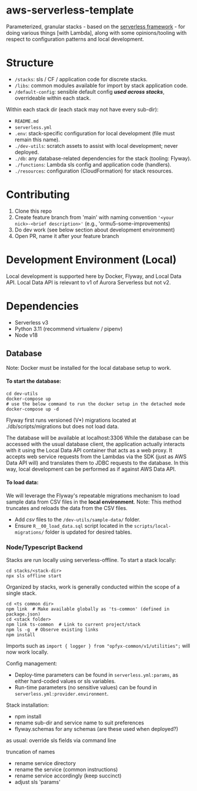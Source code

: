 # aws-serverless-template

Parameterized, granular stacks - based on the [serverless framework](https://serverless.com) - for doing various things [with Lambda], along with some opinions/tooling with respect to configuration patterns and local development.

# Structure

- `/stacks`: sls / CF / application code for discrete stacks.
- `/libs`: common modules available for import by stack application code.
- `/default-config`: sensible default config ***used across stacks***, overrideable within each stack.

Within each stack dir (each stack may not have every sub-dir):
- `README.md`
- `serverless.yml`
- `.env`: stack-specific configuration for local development (file must remain this name).
- `./dev-utils`: scratch assets to assist with local development; never deployed.
- `./db`: any database-related dependencies for the stack (tooling: Flyway).
- `./functions`: Lambda sls config and application code (handlers).
- `./resources`: configuration (CloudFormation) for stack resources.

# Contributing

1. Clone this repo
2. Create feature branch from 'main' with naming convention `'<your nick>-<brief description>'` (e.g., 'ormu5-some-improvements)
3. Do dev work (see below section about development environment)
4. Open PR, name it after your feature branch

# Development Environment (Local)

Local development is supported here by Docker, Flyway, and Local Data API. Local Data API is relevant to v1 of Aurora Serverless but not v2.

# Dependencies

- Serverless v3
- Python 3.11 (recommend virtualenv / pipenv)
- Node v18

## Database

Note: Docker must be installed for the local database setup to work.

#### To start the database:
```commandline
cd dev-utils
docker-compose up
# use the below command to run the docker setup in the detached mode
docker-compose up -d   
```

Flyway first runs versioned (V*) migrations located at ./db/scripts/migrations but does not load data.

The database will be available at localhost:3306 While the database can be accessed with the usual database client, the application actually interacts with it using the Local Data API container that acts as a web proxy. It accepts web service requests from the Lambdas via the SDK (just as AWS Data API will) and translates them to JDBC requests to the database. In this way, local development can be performed as if against AWS Data API.

#### To load data:
We will leverage the Flyway's repeatable migrations mechanism to load sample data from CSV files in the **local environment**. 
Note: This method truncates and reloads the data from the CSV files.
* Add *csv* files to the `/dev-utils/sample-data/` folder.
* Ensure `R__00_load_data.sql` script located in the `scripts/local-migrations/` folder is updated for desired tables.

### Node/Typescript Backend

Stacks are run locally using serverless-offline. To start a stack locally:

```
cd stacks/<stack-dir> 
npx sls offline start
```

Organized by stacks, work is generally conducted within the scope of a single stack.

```
cd <ts common dir>
npm link  # Make available globally as 'ts-common' (defined in package.json)
cd <stack folder>
npm link ts-common  # Link to current project/stack
npm ls -g  # Observe existing links
npm install
```

Imports such as `import { logger } from "opfyx-common/v1/utilities";` will now work locally.


Config management:
- Deploy-time parameters can be found in `serverless.yml:params`, as either hard-coded values or sls variables.
- Run-time parameters (no sensitive values) can be found in `serverless.yml:provider.environment`.

Stack installation:
- npm install
- rename sub-dir and service name to suit preferences
- flyway.schemas for any schemas (are these used when deployed?)

as usual: override sls fields via command line

truncation of names

- rename service directory
- rename the service (common instructions)
- rename service accordingly (keep succinct)
- adjust sls 'params'